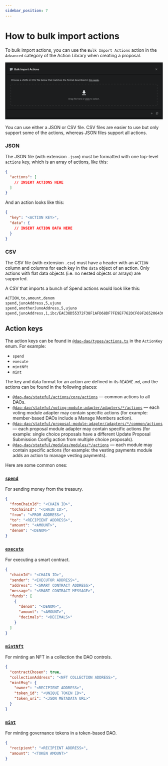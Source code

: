 ```yaml
---
sidebar_position: 7
---
```


# How to bulk import actions

To bulk import actions, you can use the `Bulk Import Actions` action in the `Advanced` category of the Action Library when creating a proposal.

![Bulk import actions](../../../static/img/dao-governance/bulk-import-actions.png)

You can use either a JSON or CSV file. CSV files are easier to use but only support some of the actions, whereas JSON files support all actions.

### JSON

The JSON file (with extension `.json`) must be formatted with one top-level `actions` key, which is an array of actions, like this:

```json
{
  "actions": [
    // INSERT ACTIONS HERE
  ]
}
```

And an action looks like this:

```json
{
  "key": "<ACTION KEY>",
  "data": {
    // INSERT ACTION DATA HERE
  }
}
```

### CSV

The CSV file (with extension `.csv`) must have a header with an `ACTION` column and columns for each key in the `data` object of an action. Only actions with flat data objects (i.e. no nested objects or arrays) are supported.

A CSV that imports a bunch of Spend actions would look like this:

```
ACTION,to,amount,denom
spend,junoAddress,5,ujuno
spend,anotherJunoAddress,5,ujuno
spend,junoAddress,1,ibc/EAC38D55372F38F1AFD68DF7FE9EF762DCF69F26520643CF3F9D292A738D8034
```

## Action keys

The action keys can be found in [`@dao-dao/types/actions.ts`](https://github.com/DA0-DA0/dao-dao-ui/tree/development/packages/types/actions.ts) in the `ActionKey` enum. For example:

- `spend`
- `execute`
- `mintNft`
- `mint`

The key and data format for an action are defined in its `README.md`, and the actions can be found in the following places:

- [`@dao-dao/stateful/actions/core/actions`](https://github.com/DA0-DA0/dao-dao-ui/tree/development/packages/stateful/actions/core/actions) — common actions to all DAOs.
- [`@dao-dao/stateful/voting-module-adapter/adapters/*/actions`](https://github.com/DA0-DA0/dao-dao-ui/tree/development/packages/stateful/voting-module-adapter/adapters) — each voting module adapter may contain specific actions (for example: member-based DAOs include a Manage Members action).
- [`@dao-dao/stateful/proposal-module-adapter/adapters/*/common/actions`](https://github.com/DA0-DA0/dao-dao-ui/tree/development/packages/stateful/proposal-module-adapter/adapters) — each proposal module adapter may contain specific actions (for example: single choice proposals have a different Update Proposal Submission Config action from multiple choice proposals).
- [`@dao-dao/stateful/modules/modules/*/actions`](https://github.com/DA0-DA0/dao-dao-ui/tree/development/packages/stateful/modules/modules) — each module may contain specific actions (for example: the vesting payments module adds an action to manage vesting payments).

Here are some common ones:

### [`spend`](https://github.com/DA0-DA0/dao-dao-ui/tree/development/packages/stateful/actions/core/actions/Spend/README.md)

For sending money from the treasury.

```json
{
  "fromChainId": "<CHAIN ID>",
  "toChainId": "<CHAIN ID>",
  "from": "<FROM ADDRESS>",
  "to": "<RECIPIENT ADDRESS>",
  "amount": "<AMOUNT>",
  "denom": "<DENOM>"
}
```

### [`execute`](https://github.com/DA0-DA0/dao-dao-ui/tree/development/packages/stateful/actions/core/actions/Execute/README.md)

For executing a smart contract.

```json
{
  "chainId": "<CHAIN ID>",
  "sender": "<EXECUTOR ADDRESS>",
  "address": "<SMART CONTRACT ADDRESS>",
  "message": "<SMART CONTRACT MESSAGE>",
  "funds": [
    {
      "denom": "<DENOM>",
      "amount": "<AMOUNT>",
      "decimals": "<DECIMALS>"
    }
  ]
}
```

### [`mintNft`](https://github.com/DA0-DA0/dao-dao-ui/tree/development/packages/stateful/actions/core/actions/MintNft/README.md)

For minting an NFT in a collection the DAO controls.

```json
{
  "contractChosen": true,
  "collectionAddress": "<NFT COLLECTION ADDRESS>",
  "mintMsg": {
    "owner": "<RECIPIENT ADDRESS>",
    "token_id": "<UNIQUE TOKEN ID>",
    "token_uri": "<JSON METADATA URL>"
  }
}
```

### [`mint`](https://github.com/DA0-DA0/dao-dao-ui/blob/development/packages/stateful/voting-module-adapter/adapters/DaoVotingTokenStaked/actions/DaoVotingTokenStakedMint/README.md)

For minting governance tokens in a token-based DAO.

```json
{
  "recipient": "<RECIPIENT ADDRESS>",
  "amount": "<TOKEN AMOUNT>"
}
```
